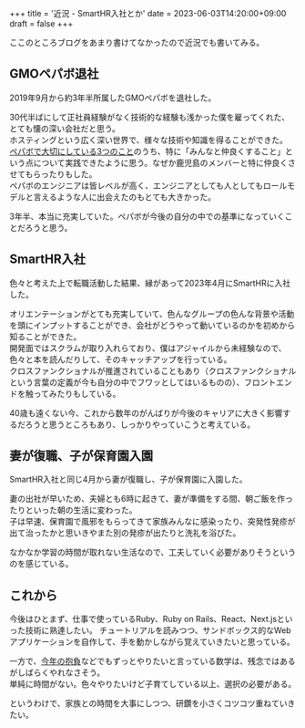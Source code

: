 +++
title = '近況 - SmartHR入社とか'
date = 2023-06-03T14:20:00+09:00
draft = false
+++

ここのところブログをあまり書けてなかったので近況でも書いてみる。

## GMOペパボ退社 

2019年9月から約3年半所属したGMOペパボを退社した。  

30代半ばにして正社員経験がなく技術的な経験も浅かった僕を雇ってくれた、とても懐の深い会社だと思う。  
ホスティングという広く深い世界で、様々な技術や知識を得ることができた。  
[ペパボで大切にしている3つのこと](https://recruit.pepabo.com/info/important/)のうち、特に「みんなと仲良くすること」という点について実践できたように思う。なぜか鹿児島のメンバーと特に仲良くさせてもらったりもした。  
ペパボのエンジニアは皆レベルが高く、エンジニアとしても人としてもロールモデルと言えるような人に出会えたのもとても大きかった。

3年半、本当に充実していた。ペパボが今後の自分の中での基準になっていくことだろうと思う。

## SmartHR入社

色々と考えた上で転職活動した結果、縁があって2023年4月にSmartHRに入社した。

オリエンテーションがとても充実していて、色んなグループの色んな背景や活動を頭にインプットすることができ、会社がどうやって動いているのかを初めから知ることができた。  
開発面ではスクラムが取り入れらており、僕はアジャイルから未経験なので、色々と本を読んだりして、そのキャッチアップを行っている。  
クロスファンクショナルが推進されていることもあり（クロスファンクショナルという言葉の定義が今も自分の中でフワッとしてはいるものの）、フロントエンドを触ってみたりもしている。

40歳も遠くない今、これから数年のがんばりが今後のキャリアに大きく影響するだろうと思うところもあり、しっかりやっていこうと考えている。

## 妻が復職、子が保育園入園

SmartHR入社と同じ4月から妻が復職し、子が保育園に入園した。

妻の出社が早いため、夫婦とも6時に起きて、妻が準備をする間、朝ご飯を作ったりといった朝の生活に変わった。  
子は早速、保育園で風邪をもらってきて家族みんなに感染ったり、突発性発疹が出て治ったかと思いきやまた別の発疹が出たりと洗礼を浴びた。

なかなか学習の時間が取れない生活なので、工夫していく必要がありそうというのを感じている。

## これから

今後はひとまず、仕事で使っているRuby、Ruby on Rails、React、Next.jsといった技術に熟達したい。
チュートリアルを読みつつ、サンドボックス的なWebアプリケーションを自作して、手を動かしながら覚えていきたいと思っている。

一方で、[今年の抱負](https://okweird.net/blog/resolution-2023)などでもずっとやりたいと言っている数学は、残念ではあるがしばらくやれなさそう。  
単純に時間がない。色々やりたいけど子育てしている以上、選択の必要がある。

というわけで、家族との時間を大事にしつつ、研鑽を小さくコツコツ重ねていきたい。
